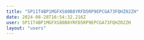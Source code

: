 ```yaml
---
title: "SP11T4BP1MGFXS80B8YRFD5RP9EPCGA73FQHZ02ZH"
date: 2024-08-28T16:54:32.216Z
user: SP11T4BP1MGFXS80B8YRFD5RP9EPCGA73FQHZ02ZH
layout: "users"
---
```

    